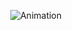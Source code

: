 <p align="center">
  <img src="https://steamuserimages-a.akamaihd.net/ugc/871867951362490738/050AF1B15A586A1E93D6215CBF369FF2FCCB5378/?imw=1024&&ima=fit&impolicy=Letterbox&imcolor=%23000000&letterbox=false" alt="Animation">
</p>
